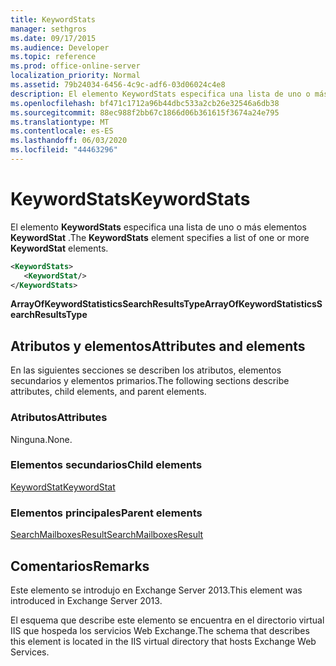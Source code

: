 ```yaml
---
title: KeywordStats
manager: sethgros
ms.date: 09/17/2015
ms.audience: Developer
ms.topic: reference
ms.prod: office-online-server
localization_priority: Normal
ms.assetid: 79b24034-6456-4c9c-adf6-03d06024c4e8
description: El elemento KeywordStats especifica una lista de uno o más elementos KeywordStat.
ms.openlocfilehash: bf471c1712a96b44dbc533a2cb26e32546a6db38
ms.sourcegitcommit: 88ec988f2bb67c1866d06b361615f3674a24e795
ms.translationtype: MT
ms.contentlocale: es-ES
ms.lasthandoff: 06/03/2020
ms.locfileid: "44463296"
---
```

# <a name="keywordstats"></a><span data-ttu-id="754b2-103">KeywordStats</span><span class="sxs-lookup"><span data-stu-id="754b2-103">KeywordStats</span></span>

<span data-ttu-id="754b2-104">El elemento **KeywordStats** especifica una lista de uno o más elementos **KeywordStat** .</span><span class="sxs-lookup"><span data-stu-id="754b2-104">The **KeywordStats** element specifies a list of one or more **KeywordStat** elements.</span></span> 
  
```XML
<KeywordStats>
   <KeywordStat/>
</KeywordStats>
```

 <span data-ttu-id="754b2-105">**ArrayOfKeywordStatisticsSearchResultsType**</span><span class="sxs-lookup"><span data-stu-id="754b2-105">**ArrayOfKeywordStatisticsSearchResultsType**</span></span>
## <a name="attributes-and-elements"></a><span data-ttu-id="754b2-106">Atributos y elementos</span><span class="sxs-lookup"><span data-stu-id="754b2-106">Attributes and elements</span></span>

<span data-ttu-id="754b2-107">En las siguientes secciones se describen los atributos, elementos secundarios y elementos primarios.</span><span class="sxs-lookup"><span data-stu-id="754b2-107">The following sections describe attributes, child elements, and parent elements.</span></span>
  
### <a name="attributes"></a><span data-ttu-id="754b2-108">Atributos</span><span class="sxs-lookup"><span data-stu-id="754b2-108">Attributes</span></span>

<span data-ttu-id="754b2-109">Ninguna.</span><span class="sxs-lookup"><span data-stu-id="754b2-109">None.</span></span>
  
### <a name="child-elements"></a><span data-ttu-id="754b2-110">Elementos secundarios</span><span class="sxs-lookup"><span data-stu-id="754b2-110">Child elements</span></span>

[<span data-ttu-id="754b2-111">KeywordStat</span><span class="sxs-lookup"><span data-stu-id="754b2-111">KeywordStat</span></span>](keywordstat.md)
  
### <a name="parent-elements"></a><span data-ttu-id="754b2-112">Elementos principales</span><span class="sxs-lookup"><span data-stu-id="754b2-112">Parent elements</span></span>

[<span data-ttu-id="754b2-113">SearchMailboxesResult</span><span class="sxs-lookup"><span data-stu-id="754b2-113">SearchMailboxesResult</span></span>](searchmailboxesresult.md)
  
## <a name="remarks"></a><span data-ttu-id="754b2-114">Comentarios</span><span class="sxs-lookup"><span data-stu-id="754b2-114">Remarks</span></span>

<span data-ttu-id="754b2-115">Este elemento se introdujo en Exchange Server 2013.</span><span class="sxs-lookup"><span data-stu-id="754b2-115">This element was introduced in Exchange Server 2013.</span></span>
  
<span data-ttu-id="754b2-116">El esquema que describe este elemento se encuentra en el directorio virtual IIS que hospeda los servicios Web Exchange.</span><span class="sxs-lookup"><span data-stu-id="754b2-116">The schema that describes this element is located in the IIS virtual directory that hosts Exchange Web Services.</span></span>
  

